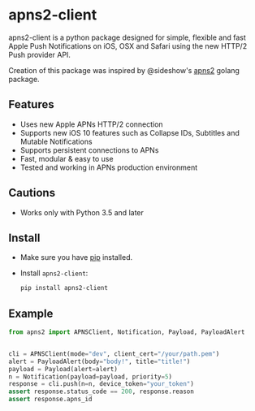 # apns2-client

apns2-client is a python package designed for simple, flexible and fast Apple Push Notifications on iOS, OSX and Safari using the new HTTP/2 Push provider API.

Creation of this package was inspired by @sideshow's [apns2](https://github.com/sideshow/apns2) golang package.

## Features

- Uses new Apple APNs HTTP/2 connection
- Supports new iOS 10 features such as Collapse IDs, Subtitles and Mutable Notifications
- Supports persistent connections to APNs
- Fast, modular & easy to use
- Tested and working in APNs production environment

## Cautions

- Works only with Python 3.5 and later

## Install

- Make sure you have [pip](https://pip.pypa.io/en/stable/installing/) installed.
- Install `apns2-client`:

  ```sh
  pip install apns2-client
  ```

## Example

```python
from apns2 import APNSClient, Notification, Payload, PayloadAlert


cli = APNSClient(mode="dev", client_cert="/your/path.pem")
alert = PayloadAlert(body="body!", title="title!")
payload = Payload(alert=alert)
n = Notification(payload=payload, priority=5)
response = cli.push(n=n, device_token="your_token")
assert response.status_code == 200, response.reason
assert response.apns_id
```
